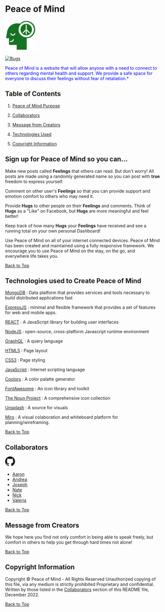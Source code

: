 # Peace of Mind

![Peace of Mind logo](./assets/pom-logo/forest.png)

  [![Bugs](https://img.shields.io/github/issues/Lawhornmatt/RecipeIO/bug.svg)](https://github.com/AndreaRene/Peace-Of-Mind_V2/issues)

<p style="color:blue">Peace of Mind is a website that will allow anyone with a need to connect to others regarding mental health and support. We provide a safe space for everyone to discuss their feelings without fear of retaliation.*</p>

## Table of Contents

1. [Peace of Mind Purpose](#sign-up-for-peace-of-mind-so-you-can)

2. [Collaborators](#collaborators)

3. [Message from Creators](#message-from-creators)

4. [Technologies Used](#technologies-used-to-create-peace-of-mind)

5. [Copyright Information](#copyright-information)

## Sign up for Peace of Mind so you can...

Make new posts called **Feelings** that others can read.  But don't worry! All posts are made using a randomly generated name so you can post with **true** freedom to express yourself.

Comment on other user's **Feelings** so that you can provide support and emotion comfort to others who may need it.

Provide **Hugs** to other people on their **Feelings** and comments. Think of **Hugs** as a "Like" on Facebook, but **Hugs** are more meaningful and feel better!

Keep track of how many **Hugs** your **Feelings** have received and see a running total on your own personal Dashboard!

Use Peace of Mind on all of your internet connected devices. Peace of Mind has been created and maintained using a fully responsive framework. We encourage you to use Peace of Mind on the stay, on the go, and everywhere life takes you.

[Back to Top](#peace-of-mind)

## Technologies used to Create Peace of Mind

[MongoDB](https://www.mongodb.com/home)
: Data platform that provides services and tools necessary to build distributed applications fast

[ExpressJS](https://expressjs.com/)
: minimal and flexible framework that provides a set of features for web and mobile apps.

[REACT](https://reactjs.org/)
: A JavaScript library for building user interfaces

[NodeJS](https://nodejs.org/en/)
: open-source, cross-platform Javascript runtime environment

[GraphQL](https://graphql.org/)
: A query language

[HTML5](https://developer.mozilla.org/en-US/docs/Glossary/HTML5)
: Page layout

[CSS3](https://developer.mozilla.org/en-US/docs/Web/CSS)
: Page styling

[JavaScript](https://developer.mozilla.org/en-US/docs/Web/JavaScript)
: Internet scripting language

[Coolors](https://coolors.co/)
: A color palatte generator

[FontAwesome](https://fontawesome.com/)
: An icon library and toolkit

[The Noun Project](https://thenounproject.com/)
: A comprehensive icon collection

[Unsplash](https://unsplash.com/)
: A source for visuals

[Miro](https://miro.com/)
: A visual colaboration and whiteboard platform for planning/wireframing.

[Back to Top](#peace-of-mind)

## Collaborators

![GitHub Logo](./assets/pom-logo/GitHub-Mark-32px.png)

- [Aaron](https://github.com/nofutofu)
- [Andrea](https://github.com/AndreaRene)
- [Joseph](https://github.com/josephpicardat)
- [Nate](https://github.com/natenaranjo)
- [Nick](https://github.com/RelentlessNC)
- [Valeria](https://github.com/ValPal1320)

[Back to Top](#peace-of-mind)

## Message from Creators

We hope here you find not only comfort in being able to speak freely, but comfort in others to help you get through hard times not alone!

[Back to Top](#peace-of-mind)

## Copyright Information

Copyright &#xA9; Peace of Mind - All Rights Reserved
Unauthorized copying of this file, via any medium is strictly prohibited
Proprietary and confidential.
Written by those listed in the [Collaborators](#collaborators) section of this README file, December 2022.

[Back to Top](#peace-of-mind)
